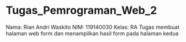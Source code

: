 # Tugas_Pemrograman_Web_2
Nama: Rian Andri Waskito
NIM: 119140030
Kelas: RA
Tugas membuat halaman web form dan menampilkan hasil form pada halaman kedua
